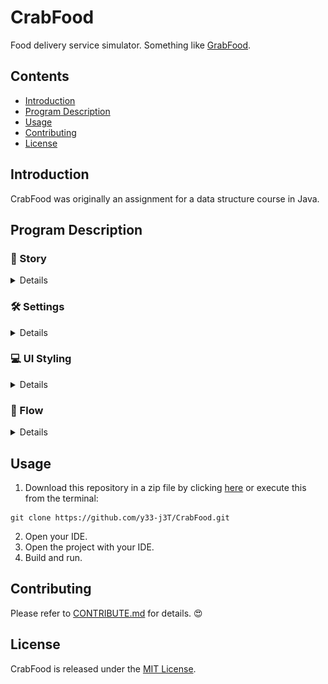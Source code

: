 # CrabFood
Food delivery service simulator. Something like [GrabFood](https://www.grab.com/my/food/).

## Contents
- [Introduction](#Introduction)
- [Program Description](#Program-Description)
- [Usage](#Usage)
- [Contributing](#Contributing)
- [License](#License)

## Introduction
CrabFood was originally an assignment for a data structure course in Java. 

## Program Description

### :crab: Story
<details>
<summary>Details</summary>
  
Citizens in Crabby Island (known as the Crabbians) do have a crabby culture, you can never imagine how much they love crab dishes. The most recent statistics showed that every citizen in Crabby Island orders at least 3 crab dishes per day. Your company, Crab has seen this as a golden business opportunity and decided to come up with a crab delivery service -- CrabFood for the Crabbians. Now, you are the selected programmers to develop this CrabFood system. Make sure that you come up with an amazing product that can help improve the Crabbians’ lives.

Your team is given this CrabFood project for 10,000 CrabCoins (currency of Crabby Island, CC). After analyzing the Crabbians’ feedback, as well as having some serious meetings with the top management, your team finally finalized the requirements for CrabFood. CrabFood is defined as a desktop application that manages and keeps track of daily delivery order for Crabbians. To ensure the efficiency of delivery services, just think about [GrabFood](#CrabFood).

</details>

### :hammer_and_wrench: Settings
<details>
<summary>Details</summary>
  
- Java console application that shows the delivery process.
- Logging system that shows the entire process when CrabFood is up.
- Reporting system that displays daily order information for every restaurant. This is explicitly mentioned by the restaurants that partner with CrabFood for them to improve their services.

</details>

### :computer: UI Styling
<details>
<summary>Details</summary>
 
- Simple.
- Vanilla [JavaFX](https://openjfx.io/).

</details>

### :repeat: Flow
<details>
<summary>Details</summary>

![CrabFood Flow Chart](./CrabFood%20Flow%20Chart.jpg)

</details>

## Usage
1. Download this repository in a zip file by clicking [here](https://github.com/y33-j3T/CrabFood/archive/master.zip) or execute this from the terminal:
```
git clone https://github.com/y33-j3T/CrabFood.git
```
2. Open your IDE.
3. Open the project with your IDE.
4. Build and run. 

## Contributing
Please refer to [CONTRIBUTE.md](./CONTRIBUTE.md) for details. :heart_eyes:

## License
CrabFood is released under the [MIT License](./LICENSE).
